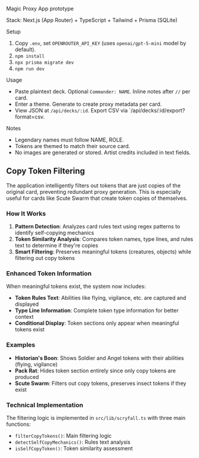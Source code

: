 Magic Proxy App prototype

Stack: Next.js (App Router) + TypeScript + Tailwind + Prisma (SQLite)

Setup

1. Copy `.env`, set `OPENROUTER_API_KEY` (uses `openai/gpt-5-mini` model by default).
2. `npm install`
3. `npx prisma migrate dev`
4. `npm run dev`

Usage

- Paste plaintext deck. Optional `Commander: NAME`. Inline notes after `//` per card.
- Enter a theme. Generate to create proxy metadata per card.
- View JSON at `/api/decks/:id`. Export CSV via `/api/decks/:id/export?format=csv.

Notes

- Legendary names must follow NAME, ROLE.
- Tokens are themed to match their source card.
- No images are generated or stored. Artist credits included in text fields.

## Copy Token Filtering

The application intelligently filters out tokens that are just copies of the original card, preventing redundant proxy generation. This is especially useful for cards like Scute Swarm that create token copies of themselves.

### How It Works

1. **Pattern Detection**: Analyzes card rules text using regex patterns to identify self-copying mechanics
2. **Token Similarity Analysis**: Compares token names, type lines, and rules text to determine if they're copies
3. **Smart Filtering**: Preserves meaningful tokens (creatures, objects) while filtering out copy tokens

### Enhanced Token Information

When meaningful tokens exist, the system now includes:
- **Token Rules Text**: Abilities like flying, vigilance, etc. are captured and displayed
- **Type Line Information**: Complete token type information for better context
- **Conditional Display**: Token sections only appear when meaningful tokens exist

### Examples

- **Historian's Boon**: Shows Soldier and Angel tokens with their abilities (flying, vigilance)
- **Pack Rat**: Hides token section entirely since only copy tokens are produced
- **Scute Swarm**: Filters out copy tokens, preserves insect tokens if they exist

### Technical Implementation

The filtering logic is implemented in `src/lib/scryfall.ts` with three main functions:
- `filterCopyTokens()`: Main filtering logic
- `detectSelfCopyMechanics()`: Rules text analysis
- `isSelfCopyToken()`: Token similarity assessment
